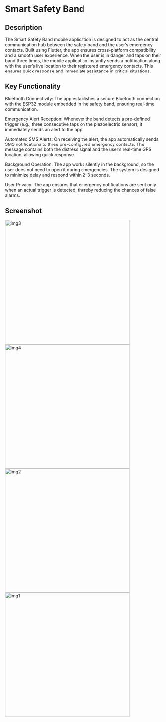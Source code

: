 # Smart Safety Band

## Description

The Smart Safety Band mobile application is designed to act as the central communication hub between the safety band and the user’s emergency contacts. Built using Flutter, the app ensures cross-platform compatibility and a smooth user experience. When the user is in danger and taps on their band three times, the mobile application instantly sends a notification along with the user’s live location to their registered emergency contacts. This ensures quick response and immediate assistance in critical situations.

## Key Functionality 

Bluetooth Connectivity: The app establishes a secure Bluetooth connection with the ESP32 module embedded in the safety band, ensuring real-time communication.

Emergency Alert Reception: Whenever the band detects a pre-defined trigger (e.g., three consecutive taps on the piezoelectric sensor), it immediately sends an alert to the app.

Automated SMS Alerts: On receiving the alert, the app automatically sends SMS notifications to three pre-configured emergency contacts. The message contains both the distress signal and the user’s real-time GPS location, allowing quick response.

Background Operation: The app works silently in the background, so the user does not need to open it during emergencies. The system is designed to minimize delay and respond within 2–3 seconds.

User Privacy: The app ensures that emergency notifications are sent only when an actual trigger is detected, thereby reducing the chances of false alarms.

## Screenshot

<img src="https://github.com/user-attachments/assets/28ca6768-efe8-4f7e-bee8-2739a55f6db5" alt="img3" height="400"  />  
<img src="https://github.com/user-attachments/assets/7705385f-e21b-4143-af98-469b39c23cef" alt="img4" height="400"  />  
<img src="https://github.com/user-attachments/assets/7da17608-6181-41a1-95df-2af8c3465ef6" alt="img2" height="400"  /> 
<img src="https://github.com/user-attachments/assets/cffa00b0-5a42-498e-b633-dac71f16e6b6" alt="img1" height="400"  /> 

